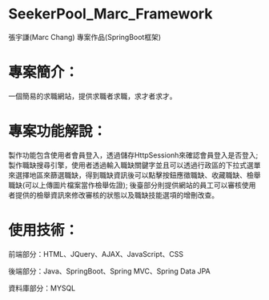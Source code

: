 # SeekerPool_Marc_Framework
張宇謙(Marc Chang) 專案作品(SpringBoot框架)

# 專案簡介：
一個簡易的求職網站，提供求職者求職，求才者求才。

# 專案功能解說：
製作功能包含使用者會員登入，透過儲存HttpSessionh來確認會員登入是否登入;製作職缺搜尋引擎，使用者透過輸入職缺關鍵字並且可以透過行政區的下拉式選單來選擇地區來篩選職缺，得到職缺資訊後可以點擊按鈕應徵職缺、收藏職缺、檢舉職缺(可以上傳圖片檔案當作檢舉佐證);
後臺部分則提供網站的員工可以審核使用者提供的檢舉資訊來修改審核的狀態以及職缺技能選項的增刪改查。

# 使用技術：

前端部分：HTML、JQuery、AJAX、JavaScript、CSS  

後端部分：Java、SpringBoot、Spring MVC、Spring Data JPA  

資料庫部分：MYSQL  
